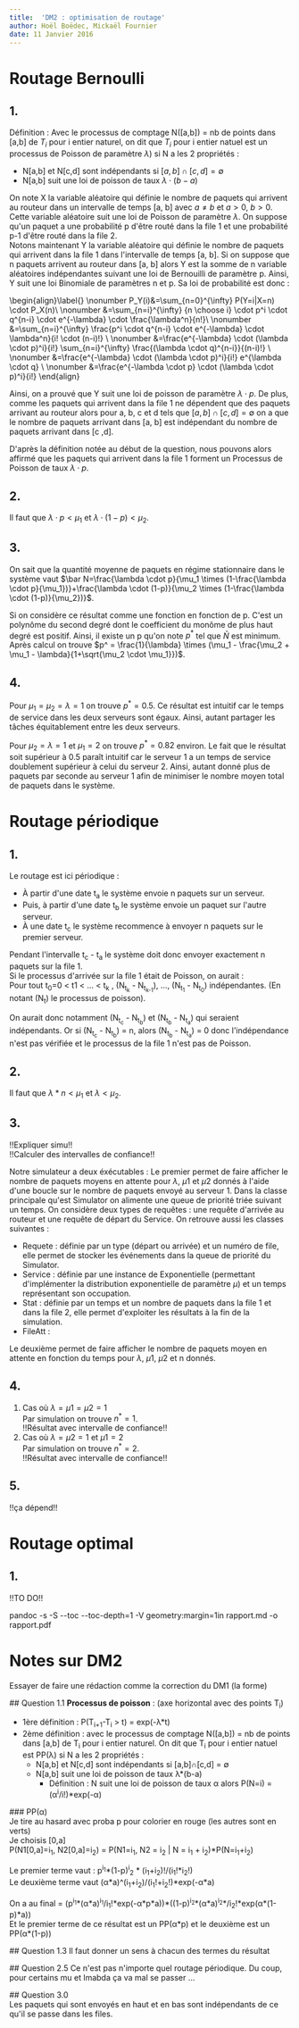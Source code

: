 ```yaml
---
title:  'DM2 : optimisation de routage'
author: Hoël Boëdec, Mickaël Fournier
date: 11 Janvier 2016
---
```


# Routage Bernoulli

## 1.

Définition : Avec le processus de comptage N([a,b]) = nb de points dans [a,b] de $T_i$ pour i entier naturel, on dit que $T_i$ pour i entier natuel est un processus de Poisson de paramètre $\lambda$) si N a les 2 propriétés :
  - N[a,b] et N[c,d] sont indépendants si $[a, b] \cap [c, d] = \emptyset$
  - N[a,b] suit une loi de poisson de taux $\lambda \cdot (b-a)$

On note X la variable aléatoire qui définie le nombre de paquets qui arrivent au routeur dans un intervalle de temps [a, b] avec $a\not=b$ et $a>0$, $b>0$. Cette variable aléatoire suit une loi de Poisson de paramètre $\lambda$. On suppose qu'un paquet a une probabilité p d'être routé dans la file 1 et une probabilité p-1 d'être routé dans la file 2.  
Notons maintenant Y la variable aléatoire qui définie le nombre de paquets qui arrivent dans la file 1 dans l'intervalle de temps [a, b]. Si on suppose que n paquets arrivent au routeur dans [a, b] alors Y est la somme de n variable aléatoires indépendantes suivant une loi de Bernouilli de paramètre p. Ainsi, Y suit une loi Binomiale de paramètres n et p. Sa loi de probabilité est donc :

\begin{align}\label{}
      \nonumber P_Y(i)&=\sum_{n=0}^{\infty} P(Y=i|X=n) \cdot P_X(n)\\
      \nonumber &=\sum_{n=i}^{\infty} {n \choose i} \cdot p^i \cdot q^{n-i} \cdot e^{-\lambda} \cdot \frac{\lambda^n}{n!}\\
      \nonumber &=\sum_{n=i}^{\infty} \frac{p^i \cdot q^{n-i} \cdot e^{-\lambda} \cdot \lambda^n}{i! \cdot (n-i)!} \\
      \nonumber &=\frac{e^{-\lambda} \cdot (\lambda \cdot p)^i}{i!}  \sum_{n=i}^{\infty} \frac{(\lambda \cdot q)^{n-i}}{(n-i)!} \\
      \nonumber &=\frac{e^{-\lambda} \cdot (\lambda \cdot p)^i}{i!} e^{\lambda \cdot q} \\
      \nonumber &=\frac{e^{-\lambda \cdot p} \cdot (\lambda \cdot p)^i}{i!}
      \end{align}

Ainsi, on a prouvé que Y suit une loi de poisson de paramètre $\lambda \cdot p$. De plus, comme les paquets qui arrivent dans la file 1 ne dépendent que des paquets arrivant au routeur alors pour a, b, c et d tels que $[a, b] \cap [c, d] = \emptyset$ on a que le nombre de paquets arrivant dans [a, b] est indépendant du nombre de paquets arrivant dans [c ,d].  

D'après la définition notée au début de la question, nous pouvons alors affirmé que les paquets qui arrivent dans la file 1 forment un Processus de Poisson de taux $\lambda \cdot p$.

## 2.
Il faut que $\lambda \cdot p<\mu_1$ et $\lambda \cdot (1-p)<\mu_2$.

## 3.
On sait que la quantité moyenne de paquets en régime stationnaire dans le système vaut $\bar N=\frac{\lambda \cdot p}{\mu_1 \times (1-\frac{\lambda \cdot p}{\mu_1})}+\frac{\lambda \cdot (1-p)}{\mu_2 \times (1-\frac{\lambda \cdot (1-p)}{\mu_2})}$.

Si on considère ce résultat comme une fonction en fonction de p. C'est un polynôme du second degré dont le coefficient du monôme de plus haut degré est positif. Ainsi, il existe un p qu'on note $p^*$ tel que $\bar N$ est minimum.
Après calcul on trouve $p^ = \frac{1}{\lambda} \times (\mu_1 - \frac{\mu_2 + \mu_1 - \lambda}{1+\sqrt{\mu_2 \cdot \mu_1}})$.

## 4.
Pour $\mu_1=\mu_2=\lambda=1$ on trouve $p^*=0.5$. Ce résultat est intuitif car le temps de service dans les deux serveurs sont égaux. Ainsi, autant partager les tâches équitablement entre les deux serveurs.

Pour $\mu_2=\lambda=1$ et $\mu_1=2$ on trouve $p^*=0.82$ environ. Le fait que le résultat soit supérieur à 0.5 paraît intuitif car le serveur 1 a un temps de service doublement supérieur à celui du serveur 2. Ainsi, autant donné plus de paquets par seconde au serveur 1 afin de minimiser le nombre moyen total de paquets dans le système.

# Routage périodique

## 1.
Le routage est ici périodique :

- À partir d'une date t<sub>a</sub> le système envoie n paquets sur un serveur.
- Puis, à partir d'une date t<sub>b</sub> le système envoie un paquet sur l'autre serveur.
- À une date t<sub>c</sub> le système recommence à envoyer n paquets sur le premier serveur.

Pendant l'intervalle t<sub>c</sub> - t<sub>a</sub> le système doit donc envoyer exactement n paquets sur la file 1.    
Si le processus d'arrivée sur la file 1 était de Poisson, on aurait :  
Pour tout t<sub>0</sub>=0 < t1 < ... < t<sub>k</sub> , (N<sub>t<sub>k</sub></sub> - N<sub>t<sub>k-1</sub></sub>), ..., (N<sub>t<sub>1</sub></sub> - N<sub>t<sub>0</sub></sub>) indépendantes. (En notant (N<sub>t</sub>) le processus de poisson).

On aurait donc notamment (N<sub>t<sub>c</sub></sub> - N<sub>t<sub>b</sub></sub>) et (N<sub>t<sub>b</sub></sub> - N<sub>t<sub>a</sub></sub>) qui seraient indépendants. Or si (N<sub>t<sub>c</sub></sub> - N<sub>t<sub>b</sub></sub>) = n, alors (N<sub>t<sub>b</sub></sub> - N<sub>t<sub>a</sub></sub>) = 0 donc l'indépendance n'est pas vérifiée et le processus de la file 1 n'est pas de Poisson.

## 2.
Il faut que $\lambda*n<\mu_1$ et $\lambda<\mu_2$.

## 3.

!!Expliquer simu!!  
!!Calculer des intervalles de confiance!!

Notre simulateur a deux éxécutables : Le premier permet de faire afficher le nombre de paquets moyens en attente pour $\lambda$, $\mu1$ et $\mu2$ donnés à l'aide d'une boucle sur le nombre de paquets envoyé au serveur 1. Dans la classe principale qu'est Simulator on alimente une queue de priorité triée suivant un temps. On considère deux types de requêtes : une requête d'arrivée au routeur et une requête de départ du Service. On retrouve aussi les classes suivantes :

  - Requete : définie par un type (départ ou arrivée) et un numéro de file, elle permet de stocker les événements dans la queue de priorité du Simulator.
  - Service : définie par une instance de Exponentielle (permettant d'implémenter la distribution exponentielle de paramètre $\mu$) et un temps représentant son occupation.
  - Stat : définie par un temps et un nombre de paquets dans la file 1 et dans la file 2, elle permet d'exploiter les résultats à la fin de la simulation.
  - FileAtt :

Le deuxième permet de faire afficher le nombre de paquets moyen en attente en fonction du temps pour $\lambda$, $\mu1$, $\mu2$ et n donnés.

## 4.

1. Cas où $\lambda=\mu1=\mu2=1$  
  Par simulation on trouve $n^*=1$.  
  !!Résultat avec intervalle de confiance!!
2. Cas où $\lambda=\mu2=1$ et $\mu1=2$  
  Par simulation on trouve $n^*=2$.  
  !!Résultat avec intervalle de confiance!!

## 5.
!!ça dépend!!

# Routage optimal

## 1.
!!TO DO!!

pandoc -s -S --toc --toc-depth=1 -V geometry:margin=1in rapport.md -o rapport.pdf


# Notes sur DM2
Essayer de faire une rédaction comme la correction du DM1 (la forme)

## Question 1.1
**Processus de poisson** :
(axe horizontal avec des points T<sub>i</sub>)
- 1ère définition : P(T<sub>i+1</sub>-T<sub>i</sub> > t) = exp(-&lambda;\*t)
- 2ème définition : avec le processus de comptage N([a,b]) = nb de points dans [a,b] de T<sub>i</sub> pour i entier naturel. On dit que T<sub>i</sub> pour i entier natuel est PP(&lambda;) si N a les 2 propriétés :
  - N[a,b] et N[c,d] sont indépendants si \[a,b]&cap;[c,d] = &empty;
  - N[a,b] suit une loi de poisson de taux &lambda;\*(b-a)
    - Définition : N suit une loi de poisson de taux &alpha; alors P(N=i) = (&alpha;<sup>i</sup>/i!)\*exp(-&alpha;)

### PP(&alpha;)  
Je tire au hasard avec proba p pour colorier en rouge (les autres sont en verts)  
Je choisis [0,a]  
P(N1[0,a]=i<sub>1</sub>, N2[0,a]=i<sub>2</sub>) = P(N1=i<sub>1</sub>, N2 = i<sub>2</sub> | N = i<sub>1</sub> + i<sub>2</sub>)\*P(N=i<sub>1</sub>+i<sub>2</sub>)

Le premier terme vaut : p<sup>i<sub>1</sub></sup>\*(1-p)<sup>i</sup><sub>2</sub> * (i<sub>1</sub>+i<sub>2</sub>)!/(i<sub>1</sub>!\*i<sub>2</sub>!)  
Le deuxième terme vaut (&alpha;\*a)^(i<sub>1</sub>+i<sub>2</sub>)/(i<sub>1</sub>!+i<sub>2</sub>!)\*exp(-&alpha;\*a)

On a au final = (p<sup>i<sub>1</sub></sup>\*(&alpha;\*a)<sup>i<sub>1</sub></sup>/i<sub>1</sub>!\*exp(-&alpha;\*p*a))\*((1-p)<sup>i<sub>2</sub></sup>\*(&alpha;\*a)<sup>i<sub>2</sub></sup>\*/i<sub>2</sub>!\*exp(&alpha;\*(1-p)\*a))  
Et le premier terme de ce résultat est un PP(&alpha;\*p) et le deuxième est un PP(&alpha;\*(1-p))  

## Question 1.3
Il faut donner un sens à chacun des termes du résultat


## Question 2.5
Ce n'est pas n'importe quel routage périodique. Du coup, pour certains mu et lmabda ça va mal se passer ...

## Question 3.0  
Les paquets qui sont envoyés en haut et en bas sont indépendants de ce qu'il se passe dans les files.
